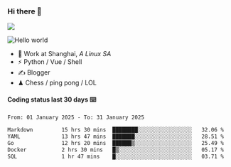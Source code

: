 ### Hi there 👋
![](https://komarev.com/ghpvc/?username=Xuhandsome)


<img src="https://github-readme-stats.vercel.app/api?username=XuHandsome&show_icons=true&theme=merko" alt="Hello world">

<br/>

- 🍻  Work at Shanghai, _A Linux SA_
- ⚡  Python / Vue / Shell
- ✍️  Blogger
- ♟  Chess / ping pong / LOL

#### Coding status last 30 days ⌨️

<!--START_SECTION:waka-->

```txt
From: 01 January 2025 - To: 31 January 2025

Markdown         15 hrs 30 mins  ████████░░░░░░░░░░░░░░░░░   32.06 %
YAML             13 hrs 47 mins  ███████░░░░░░░░░░░░░░░░░░   28.51 %
Go               12 hrs 20 mins  ██████▒░░░░░░░░░░░░░░░░░░   25.49 %
Docker           2 hrs 30 mins   █▒░░░░░░░░░░░░░░░░░░░░░░░   05.17 %
SQL              1 hr 47 mins    █░░░░░░░░░░░░░░░░░░░░░░░░   03.71 %
```

<!--END_SECTION:waka-->
